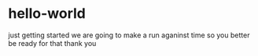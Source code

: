 # hello-world
just getting started
we are going to make a run aganinst time so you better be ready for that 
thank you
